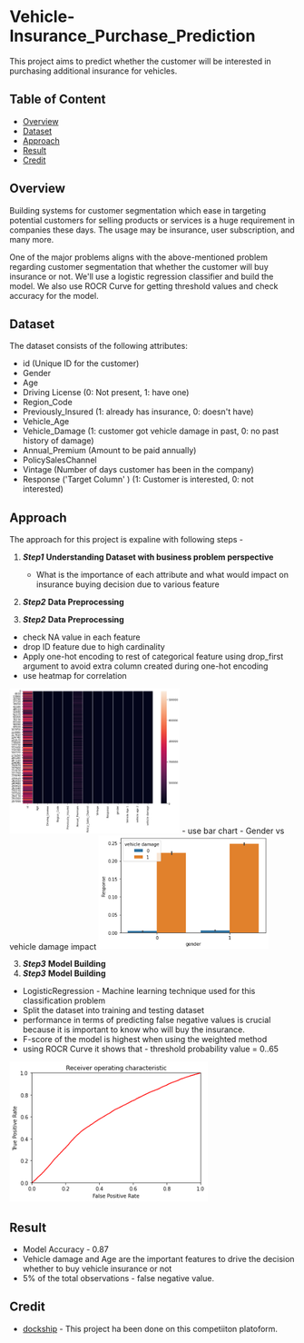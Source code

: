# Vehicle-Insurance_Purchase_Prediction
This project aims to predict whether the customer will be interested in purchasing additional insurance for vehicles.

## Table of Content
  * [Overview](#Overview)
  * [Dataset](#Dataset)
  * [Approach](#Approach)
  * [Result](#Result)
  * [Credit](#Credit)
  

## Overview
Building systems for customer segmentation which ease in targeting potential customers for selling products or services is a huge requirement in companies these days. The usage may be insurance, user subscription, and many more.

One of the major problems aligns with the above-mentioned problem regarding customer segmentation that whether the customer will buy insurance or not. We'll use a logistic regression classifier and build the model. We also use ROCR Curve for getting threshold values and check accuracy for the model.

## Dataset
The dataset consists of the following attributes:

* id (Unique ID for the customer)
* Gender
* Age
* Driving License (0: Not present, 1: have one)
* Region_Code
* Previously_Insured (1: already has insurance, 0: doesn't have)
* Vehicle_Age
* Vehicle_Damage (1: customer got vehicle damage in past, 0: no past history of damage)
* Annual_Premium (Amount to be paid annually)
* PolicySalesChannel
* Vintage (Number of days customer has been in the company)
* Response ('Target Column' ) (1: Customer is interested, 0: not interested)


## Approach

The approach for this project is expaline with following steps - 
1. ***Step1***     __Understanding Dataset with business problem perspective__
   - What is the importance of each attribute and what would impact on insurance buying decision due to various feature 

2.  ***Step2***     __Data Preprocessing__
  2.  ***Step2***     __Data Preprocessing__
   - check NA value in each feature 
   - drop ID feature due to high cardinality
   - Apply one-hot encoding to rest of categorical feature using drop_first argument to avoid extra column created during one-hot encoding
   - use heatmap for correlation 
 
 
<img src="/Correlation%20HeatMap.png" width="300">
   -  use bar chart - Gender vs vehicle damage impact
  
<img src="/vehicle%20damage%20vs%20target%20variable.png" width="300">

3. ***Step3***     __Model Building__
  3. ***Step3***     __Model Building__
   - LogisticRegression - Machine learning technique used for this classification problem
   - Split the dataset into training and testing dataset
   - performance in terms of predicting false negative values is crucial because it is important to know who will buy the insurance.
   - F-score of the model is highest when using the weighted method
   - using ROCR Curve  it shows that - threshold probability value = 0..65

   
  <img src="ROCR%20Curve.png" width = "350">
  
  
  
  ## Result
  - Model Accuracy - 0.87
  - Vehicle damage and Age are the important features to drive the decision whether to buy vehicle insurance or not
  - 5% of the total observations - false negative value.

  ## Credit

 - [dockship](https://https://dockship.io/) - This project ha been done on  this competiiton platoform. 
